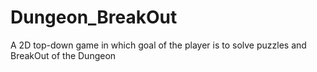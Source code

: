 # Dungeon_BreakOut
A 2D top-down game in which goal of the player is to solve puzzles and BreakOut of the Dungeon
